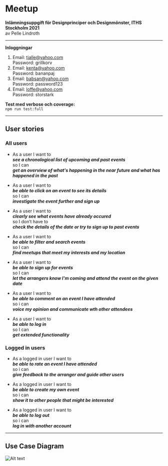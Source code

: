 # Meetup

**Inlämningsuppgift för Designprinciper och Designmönster, ITHS Stockholm 2021**</br>
av Pelle Lindroth

<hr>

**Inloggningar**

1. Email: tjalle@yahoo.com<br/>
   Password: grillkorv
2. Email: kenta@yahoo.com<br/>
   Password: bananpaj
3. Email: babsan@yahoo.com<br/>
   Password: password123
4. Email: loffe@yahoo.com<br/>
   Password: storstark

**Test med verbose och coverage:**<br/>
```npm run test:full```
<hr>

## **User stories**
### All users
- As a user I want to<br/>
**<em>see a chronological list of upcoming and past events</em>**<br/>
so I can<br/>
**<em>get an overview of what's happening in the near future and what has happened in the past</em>**

- As a user I want to<br/>
**<em>be able to click on an event to see its details</em>**<br/>
so I can<br/>
**<em>investigate the event further and sign up</em>**

- As a user I want to<br/> 
**<em>clearly see what events have already occured</em>**<br/>
so I don’t have to<br/>
**<em>check the details of the date or try to sign up to past events</em>**

- As a user I want to<br/> 
**<em>be able to filter and search events</em>**<br/>
so I can<br/>
**<em>find meetups that meet my interests and my location</em>**

- As a user I want to<br/> 
**<em>be able to sign up for events</em>**<br/>
so I can<br/>
**<em>let the arrangers know I'm coming and attend the event on the given date</em>**

- As a user I want to<br/>
**<em>be able to comment on an event I have attended</em>**<br/>
so i can<br/>
**<em>voice my opinion and communicate wth other attendees</em>**

- As a user I want to<br/> 
**<em>be able to log in</em>**<br/>
so I can<br/> 
**<em>get extended functionality</em>**

### Logged in users
- As a logged in user I want to<br/>
**<em>be able to rate an event I have attended</em>**<br/>
so i can<br/>
**<em>give feedback to the arranger and guide other users</em>**

- As a logged in user I want to<br/>
**<em>be able to create my own event</em>**<br/>
so i can<br/>
**<em>show it to other people that might be interested</em>**

- As a logged in user I want to<br/>
**<em>be able to log out</em>**<br/>
so i can<br/>
**<em>log in with another account</em>**
<hr>

## **Use Case Diagram**

![Alt text](/src/assets/meetup_ucd.png?raw=true "Use case diagram for Meetup app")